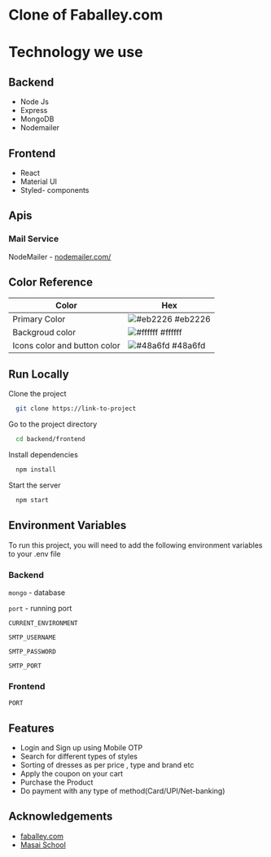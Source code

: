 
# Clone of Faballey.com

# Technology we use

## Backend
- Node Js
- Express
- MongoDB
- Nodemailer

## Frontend
- React
- Material UI
- Styled- components

## Apis



### Mail Service 
NodeMailer -  [nodemailer.com/](https://nodemailer.com/) 

## Color Reference

| Color             | Hex                                                                |
| ----------------- | ------------------------------------------------------------------ |
| Primary Color  | ![#eb2226](https://via.placeholder.com/10/eb2226?text=+) #eb2226 |
| Backgroud color | ![#ffffff](https://via.placeholder.com/10/ffffff?text=+) #ffffff |
| Icons color and button color| ![#48a6fd](https://via.placeholder.com/10/48a6fd?text=+) #48a6fd |



## Run Locally

Clone the project

```bash
  git clone https://link-to-project
```

Go to the project directory

```bash
  cd backend/frontend
```

Install dependencies

```bash
  npm install
```

Start the server

```bash
  npm start
```


## Environment Variables

To run this project, you will need to add the following environment variables to your .env file

### Backend

`mongo` - database

`port` - running port



`CURRENT_ENVIRONMENT`

`SMTP_USERNAME`

`SMTP_PASSWORD`

`SMTP_PORT`


### Frontend


`PORT`


## Features

- Login and Sign up using Mobile OTP
- Search for different types of styles
- Sorting of dresses as per price , type and brand etc
- Apply the coupon on your cart 
- Purchase the Product
- Do payment with any type of method(Card/UPI/Net-banking)


## Acknowledgements

 - [faballey.com](https://www.faballey.com/)
 - [Masai School](https://masaischool.com/)
  


